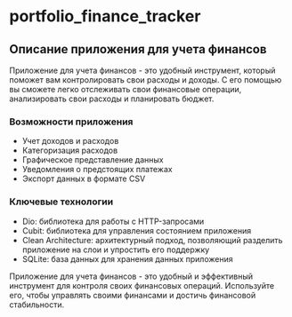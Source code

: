 # portfolio_finance_tracker

## Описание приложения для учета финансов

Приложение для учета финансов - это удобный инструмент, который поможет вам контролировать свои расходы и доходы. С его помощью вы сможете легко отслеживать свои финансовые операции, анализировать свои расходы и планировать бюджет.

### Возможности приложения

- Учет доходов и расходов
- Категоризация расходов
- Графическое представление данных
- Уведомления о предстоящих платежах
- Экспорт данных в формате CSV

### Ключевые технологии

- Dio: библиотека для работы с HTTP-запросами
- Cubit: библиотека для управления состоянием приложения
- Clean Architecture: архитектурный подход, позволяющий разделить приложение на слои и упростить его поддержку
- SQLite: база данных для хранения данных приложения

Приложение для учета финансов - это удобный и эффективный инструмент для контроля своих финансовых операций. Используйте его, чтобы управлять своими финансами и достичь финансовой стабильности.